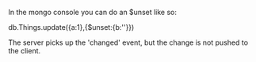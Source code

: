 In the mongo console you can do an $unset like so:

db.Things.update({a:1},{$unset:{b:''}})

The server picks up the 'changed' event, but the change is not pushed to the client.
